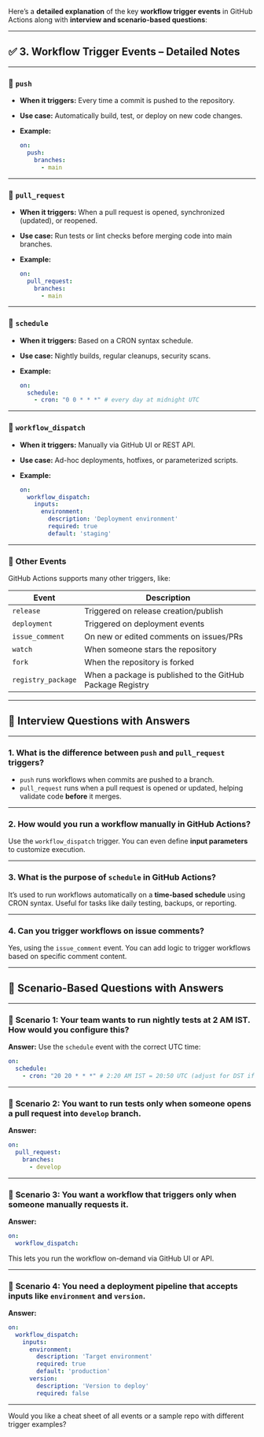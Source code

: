 Here’s a **detailed explanation** of the key **workflow trigger events** in GitHub Actions along with **interview and scenario-based questions**:

---

## ✅ **3. Workflow Trigger Events – Detailed Notes**

---

### 🔹 **`push`**

* **When it triggers:** Every time a commit is pushed to the repository.
* **Use case:** Automatically build, test, or deploy on new code changes.
* **Example:**

  ```yaml
  on:
    push:
      branches:
        - main
  ```

---

### 🔹 **`pull_request`**

* **When it triggers:** When a pull request is opened, synchronized (updated), or reopened.
* **Use case:** Run tests or lint checks before merging code into main branches.
* **Example:**

  ```yaml
  on:
    pull_request:
      branches:
        - main
  ```

---

### 🔹 **`schedule`**

* **When it triggers:** Based on a CRON syntax schedule.
* **Use case:** Nightly builds, regular cleanups, security scans.
* **Example:**

  ```yaml
  on:
    schedule:
      - cron: "0 0 * * *" # every day at midnight UTC
  ```

---

### 🔹 **`workflow_dispatch`**

* **When it triggers:** Manually via GitHub UI or REST API.
* **Use case:** Ad-hoc deployments, hotfixes, or parameterized scripts.
* **Example:**

  ```yaml
  on:
    workflow_dispatch:
      inputs:
        environment:
          description: 'Deployment environment'
          required: true
          default: 'staging'
  ```

---

### 🔹 **Other Events**

GitHub Actions supports many other triggers, like:

| Event              | Description                                                |
| ------------------ | ---------------------------------------------------------- |
| `release`          | Triggered on release creation/publish                      |
| `deployment`       | Triggered on deployment events                             |
| `issue_comment`    | On new or edited comments on issues/PRs                    |
| `watch`            | When someone stars the repository                          |
| `fork`             | When the repository is forked                              |
| `registry_package` | When a package is published to the GitHub Package Registry |

---

## 🎯 **Interview Questions with Answers**

---

### 1. **What is the difference between `push` and `pull_request` triggers?**

* `push` runs workflows when commits are pushed to a branch.
* `pull_request` runs when a pull request is opened or updated, helping validate code **before** it merges.

---

### 2. **How would you run a workflow manually in GitHub Actions?**

Use the `workflow_dispatch` trigger. You can even define **input parameters** to customize execution.

---

### 3. **What is the purpose of `schedule` in GitHub Actions?**

It’s used to run workflows automatically on a **time-based schedule** using CRON syntax. Useful for tasks like daily testing, backups, or reporting.

---

### 4. **Can you trigger workflows on issue comments?**

Yes, using the `issue_comment` event. You can add logic to trigger workflows based on specific comment content.

---

## 🧩 **Scenario-Based Questions with Answers**

---

### 🔹 **Scenario 1: Your team wants to run nightly tests at 2 AM IST. How would you configure this?**

**Answer:**
Use the `schedule` event with the correct UTC time:

```yaml
on:
  schedule:
    - cron: "20 20 * * *" # 2:20 AM IST = 20:50 UTC (adjust for DST if needed)
```

---

### 🔹 **Scenario 2: You want to run tests only when someone opens a pull request into `develop` branch.**

**Answer:**

```yaml
on:
  pull_request:
    branches:
      - develop
```

---

### 🔹 **Scenario 3: You want a workflow that triggers only when someone manually requests it.**

**Answer:**

```yaml
on:
  workflow_dispatch:
```

This lets you run the workflow on-demand via GitHub UI or API.

---

### 🔹 **Scenario 4: You need a deployment pipeline that accepts inputs like `environment` and `version`.**

**Answer:**

```yaml
on:
  workflow_dispatch:
    inputs:
      environment:
        description: 'Target environment'
        required: true
        default: 'production'
      version:
        description: 'Version to deploy'
        required: false
```

---

Would you like a cheat sheet of all events or a sample repo with different trigger examples?
